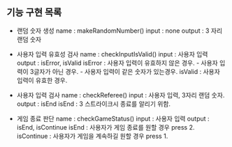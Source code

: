 ## 기능 구현 목록

- 랜덤 숫자 생성
    name : makeRandomNumber()
    input : none
    output : 3 자리 랜덤 숫자

- 사용자 입력 유효성 검사
    name : checkInputIsValid()
    input : 사용자 입력
    output : isError, isValid
    isError : 사용자 입력이 유효하지 않은 경우.
        - 사용자 입력이 3글자가 아닌 경우.
        - 사용자 입력이 같은 숫자가 있는경우.
    isValid : 사용자 입력이 유효한 경우.

- 사용자 입력 검사
    name : checkReferee()
    input : 사용자 입력, 3자리 랜덤 숫자.
    output : isEnd
    isEnd : 3 스트라이크시 종료를 알리기 위함.

- 게임 종료 판단
    name : checkGameStatus()
    input : 사용자 입력
    output : isEnd, isContinue
    isEnd : 사용자가 게임 종료를 원할 경우 press 2.
    isContinue : 사용자가 게임을 계속하길 원할 경우 press 1.